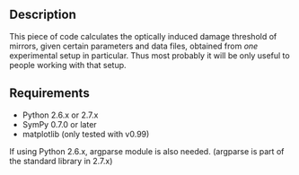 Description
-----------

This piece of code calculates the optically induced damage threshold of
mirrors, given certain parameters and data files, obtained from _one_
experimental setup in particular. Thus most probably it will be only useful
to people working with that setup.

Requirements
------------

- Python 2.6.x or 2.7.x
- SymPy 0.7.0 or later
- matplotlib (only tested with v0.99)

If using Python 2.6.x, argparse module is also needed. (argparse is part of 
the standard library in 2.7.x)

